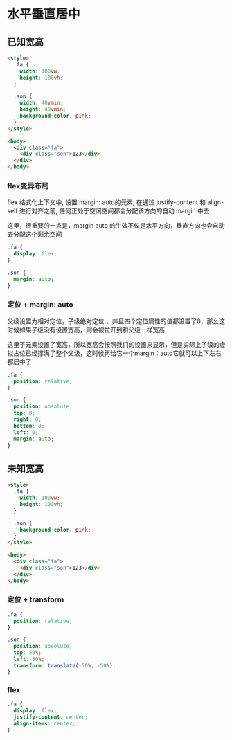 # 水平垂直居中

## 已知宽高
```html
<style>
  .fa {
    width: 100vw;
    height: 100vh;
  }

  .son {
    width: 40vmin;
    height: 40vmin;
    background-color: pink;
  }
</style>

<body>
  <div class="fa">
    <div class="son">123</div>
  </div>
</body>
```
### flex变异布局

flex 格式化上下文中, 设置 margin: auto的元素, 在通过 justify-content 和 align-self 进行对齐之前, 任何正处于空闲空间都会分配该方向的自动 margin 中去

这里，很重要的一点是，margin auto 的生效不仅是水平方向，垂直方向也会自动去分配这个剩余空间
```css
.fa {
  display: flex;
}

.son {
  margin: auto;
}
```
### 定位 + margin: auto
父级设置为相对定位，子级绝对定位 ，并且四个定位属性的值都设置了0，那么这时候如果子级没有设置宽高，则会被拉开到和父级一样宽高

这里子元素设置了宽高，所以宽高会按照我们的设置来显示，但是实际上子级的虚拟占位已经撑满了整个父级，这时候再给它一个margin：auto它就可以上下左右都居中了
```css
.fa {
  position: relative;
}

.son {
  position: absolute;
  top: 0;
  right: 0;
  bottom: 0;
  left: 0;
  margin: auto;
}
```

## 未知宽高
```html
<style>
  .fa {
    width: 100vw;
    height: 100vh;
  }

  .son {
    background-color: pink;
  }
</style>

<body>
  <div class="fa">
    <div class="son">123</div>
  </div>
</body>
```
### 定位 + transform
```css
.fa {
  position: relative;
}

.son {
  position: absolute;
  top: 50%;
  left: 50%;
  transform: translate(-50%, -50%);
}
```

### flex
```css
.fa {
  display: flex;
  justify-content: center;
  align-items: center;
}
```